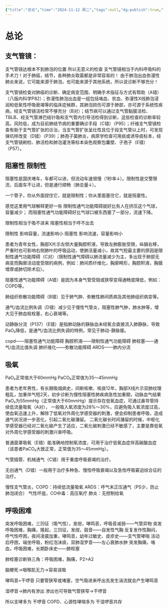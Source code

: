 ```yaml
---
{"title":"总论","time":"2024-11-12 周二","tags":null,"dg-publish":true,"permalink":"/200 学习/208 内科学/第02篇 呼吸系统/第01章 总论/总论/","dgPassFrontmatter":true,"created":"2024-11-12T14:18:07.000+08:00","updated":"2024-11-12T15:05:19.000+08:00"}
---
```


# 总论
## 支气管镜：
支气管镜达根本不到肺泡的位置  所以无意义的检查
支气管镜相当于内科呼吸科的手术刀！对于肺癌，结节，各种肺炎取菌都是非常容易的！
由于肺泡出血弥漫性肺炎来说，它可能来源于肺泡，也可能来源于其他系统，所以说诊断不够充分！

支气管镜检查对肺癌的诊断、确定病变范围、明确手术指征与方式有帮助（A错）（八版内科学P82）；弥漫性肺泡出血是一组包括咯血、贫血、弥漫性X线肺泡浸润和低氧性呼吸衰竭等的临床症候群，其肺泡损伤可源于肺部，亦可源于系统性疾病，经支气管镜活检常不够充分（B对）；结节病可以通过支气管黏膜活检、TBLB、经支气管淋巴结针吸和支气管内引导活检得到诊断，这些检查的诊断率较高，风险低，成为目前肺结节病的重要确诊手段（C错）（P95）；纤维支气管镜检查有助于支气管扩张的诊治，当支气管扩张呈灶性且位于段支气管以上时，可发现弹坑样改变（D错）（P39）；肺孢子菌肺炎，病原学检查可用痰或诱导痰标本，经支气管镜刷检、肺活检和肺泡灌洗等标本染色观察包囊壁、子孢子（E错）（P57）。
## 阻塞性 限制性
阻塞性是国庆堵车，车都可以进，但流动车速很慢（1秒率↓）。限制性是交警限流，后面车不让进，但是通行顺畅（肺总量↓）。

一个管子，你从外面捏住它，就是限制性；你从里面塞住它，就是阻塞性。

感觉这里用气球解释更好一些
限制性通气功能障碍就好比有人在挤压这个气球，容量减少；
而阻塞性通气功能障碍好比气球口被东西塞了一部分，流速下降。

限制性相当于吸不进来
阻塞性相当于呼不出去

限制性 影响容量，流速影响小
阻塞性 影响流速，容量影响小

患者为青年女性，胸部X片示左侧大量胸腔积液，导致左肺膨胀受限，纵膈右移，严重时也可影响右侧肺叶的呼吸运动，使肺活量减小，故其气短最主要的原因是限制性通气功能障碍（C对）（限制性通气障碍以肺流量减少为主，多出现于肺部无病变而胸廓活动度受限的病例，例如：肺间质纤维化，胸廓畸形，胸腔积液，胸膜增厚或肺切除术后）。

阻塞性通气功能障碍（A错）是因为本身气管受阻或狭窄变得通畅度降低，例如：COPD等。

肺组织弥散功能障碍（B错）见于肺气肿、弥散性肺间质病及其他肺组织病变等。

通气/血流比例失调（D错）减少见于慢性气管炎，阻塞性肺气肿，肺水肿等，增大见于肺血栓栓塞，右心衰竭等。

动静脉分流（P137）（E错）是指肺动脉的静脉血未经氧合直接流入肺静脉，导致PaO₂降低，是通气/血流比例失调的特例，常见于肺动-静脉瘘。

copd——阻塞性通气功能障碍
胸腔积液——限制性通气功能障碍
肺栓塞——通气/血流比值失调
肺纤维化——弥散功能障碍
ARDS——肺内分流

## 吸氧
PaO₂正常值大于60mmHg
PaCO₂正常值为35～45mmHg

患者为老年男性，有长期吸烟病史，间断咳嗽、咳痰12年，胸部X线片示双肺纹理粗乱，加重伴气短2天，初步诊断为慢性阻塞性肺疾病急性加重期，动脉血气结果PaO₂为55mmHg（正常值大于60mmHg）提示存在低氧血症，可通过鼻导管持续低流量吸氧（A对），
一般吸入氧浓度为28%～30%，应避免吸入氧浓度过高，使血氧迅速上升，解除了低氧对外周化学感受器的刺激，便会抑制患者呼吸，造成通气状况进一步恶化，引起二氧化碳潴留。
二氧化碳长时间潴留的时候，中枢化学感受器已经对二氧化碳产生了适应，二氧化碳刺激已经不敏感了，主要是靠低氧对外周化学感受器的刺激兴奋呼吸。

普通面罩吸氧（E错）能准确地控制氧浓度，可用于治疗低氧血症伴高碳酸血症（该患者PaCO₂大致正常，正常值为35～45mmHg）。

气管插管、机械通气（C错）用于重度呼吸衰竭的治疗。

无创通气（D错）一般用于治疗多种急、慢性呼吸衰竭以及急性呼吸窘迫综合征的治疗。

慢性支气管炎，COPD：持续低流量吸氧
ARDS：呼气末正压通气（PS少，防止肺泡闭合）
气性坏疽，CO中毒：高压氧疗
肺炎：无控制给氧

## 呼吸困难
突发呼吸困难，三凹征（吸气性），发绀，哮鸣音，呼吸音减弱——气管异物
突发呼吸困难，胸痛，隆起，三凹征，发绀，鼓音——自发性气胸
反复发作性胸闷，呼气性呼困，夜间凌晨加重，哮鸣音，幼年过敏史、皮疹史——支气管哮喘
活动后呼困，端坐呼吸，粉红泡沫痰，双肺湿罗音——左心衰肺水肿
突发胸痛，咯血，呼吸困难，长期卧床史——肺栓塞

肺栓塞诊断铁三角：呼吸困难，胸痛，P2>A2

脑梗死→咽喉肌无力→容易误吸

哮鸣音=干啰音
只要管狭窄或堵塞，空气吸进来呼出去发生湍流就会产生哮鸣音

湿啰音→肺内有渗出
渗出也可导致气管狭窄→干啰音

所以支哮多为 干啰音
COPD、心源性哮喘多为 干湿啰音共存
















































































































































































































































































































































































































































